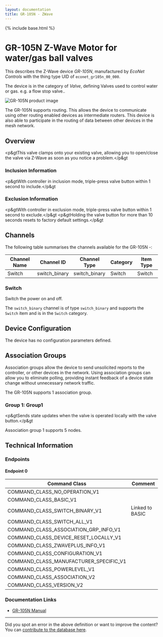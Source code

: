 ```yaml
---
layout: documentation
title: GR-105N - ZWave
---
```


{% include base.html %}

# GR-105N Z-Wave Motor for water/gas ball valves
This describes the Z-Wave device *GR-105N*, manufactured by *EcoNet Controls* with the thing type UID of ```econet_gr105n_00_000```.

The device is in the category of *Valve*, defining Valves used to control water or gas. e.g. a flow stop valve..

![GR-105N product image](https://opensmarthouse.org/zwavedatabase/469/image/)


The GR-105N supports routing. This allows the device to communicate using other routing enabled devices as intermediate routers.  This device is also able to participate in the routing of data between other devices in the mesh network.

## Overview

<p&gtThis valve clamps onto your existing valve, allowing you to open/close the valve via Z-Wave as soon as you notice a problem.</p&gt

### Inclusion Information

<p&gtWith controller in inclusion mode, triple-press valve button within 1 second to include.</p&gt

### Exclusion Information

<p&gtWith controller in exclusion mode, triple-press valve button within 1 second to exclude.</p&gt <p&gtHolding the valve button for more than 10 seconds resets to factory default settings.</p&gt

## Channels

The following table summarises the channels available for the GR-105N -:

| Channel Name | Channel ID | Channel Type | Category | Item Type |
|--------------|------------|--------------|----------|-----------|
| Switch | switch_binary | switch_binary | Switch | Switch | 

### Switch
Switch the power on and off.

The ```switch_binary``` channel is of type ```switch_binary``` and supports the ```Switch``` item and is in the ```Switch``` category.



## Device Configuration

The device has no configuration parameters defined.

## Association Groups

Association groups allow the device to send unsolicited reports to the controller, or other devices in the network. Using association groups can allow you to eliminate polling, providing instant feedback of a device state change without unnecessary network traffic.

The GR-105N supports 1 association group.

### Group 1: Group1

<p&gtSends state updates when the valve is operated locally with the valve button.</p&gt

Association group 1 supports 5 nodes.

## Technical Information

### Endpoints

#### Endpoint 0

| Command Class | Comment |
|---------------|---------|
| COMMAND_CLASS_NO_OPERATION_V1| |
| COMMAND_CLASS_BASIC_V1| |
| COMMAND_CLASS_SWITCH_BINARY_V1| Linked to BASIC|
| COMMAND_CLASS_SWITCH_ALL_V1| |
| COMMAND_CLASS_ASSOCIATION_GRP_INFO_V1| |
| COMMAND_CLASS_DEVICE_RESET_LOCALLY_V1| |
| COMMAND_CLASS_ZWAVEPLUS_INFO_V1| |
| COMMAND_CLASS_CONFIGURATION_V1| |
| COMMAND_CLASS_MANUFACTURER_SPECIFIC_V1| |
| COMMAND_CLASS_POWERLEVEL_V1| |
| COMMAND_CLASS_ASSOCIATION_V2| |
| COMMAND_CLASS_VERSION_V2| |

### Documentation Links

* [GR-105N Manual](https://opensmarthouse.org/zwavedatabase/469/GR-105-Auto-Valve-User-Manual.pdf)

---

Did you spot an error in the above definition or want to improve the content?
You can [contribute to the database here](https://opensmarthouse.org/zwavedatabase/469).
